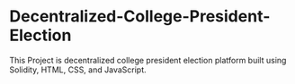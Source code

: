 # Decentralized-College-President-Election
 This Project is decentralized college president election platform built using Solidity, HTML, CSS, and JavaScript.
